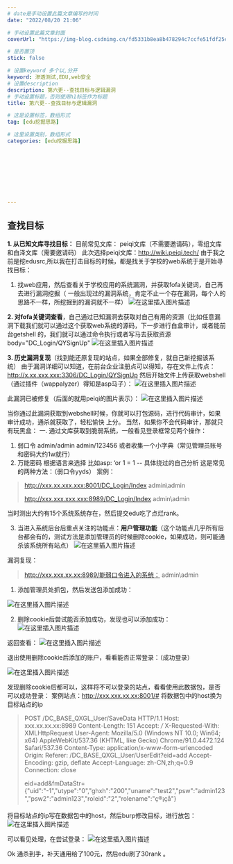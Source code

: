 ```yaml
---
# date是手动设置此篇文章编写的时间
date: "2022/08/20 21:06"

# 手动设置此篇文章封面
coverUrl: "https://img-blog.csdnimg.cn/fd5331b8ea8b478294c7ccfe51fdf25e.png"

# 是否置顶
stick: false

# 设置keyword 多个以,分开
keyword: 渗透测试,EDU,web安全
# 设置description
description: 第六更--查找目标与逻辑漏洞
# 手动设置标题，否则使用h1标签作为标题
title: 第六更--查找目标与逻辑漏洞

# 这是设置标签，数组形式
tag: [edu挖掘思路]

# 这里设置类别，数组形式
categories: [edu挖掘思路]









---
```








## **查找目标**

**1.	从已知文库寻找目标：**
   目前常见文库： peiqi文库（不需要邀请码），零组文库和白泽文库（需要邀请码）
此次选择peiqi文库：http://wiki.peiqi.tech/
   由于我之前是挖edusrc,所以我在打击目标的时候，都是找关于学校的web系统于是开始寻找目标：
1. 找web应用，然后查看关于学校应用的系统漏洞，并获取fofa关键词，自己再去进行漏洞挖掘（ 一般出现过的漏洞系统，肯定不止一个存在漏洞，每个人的思路不一样，所挖掘到的漏洞就不一样）
 ![在这里插入图片描述](https://img-blog.csdnimg.cn/91b6125db6714139914da2852df78eac.png)

**2. 对fofa关键词查看**，自己通过已知漏洞去获取对自己有用的资源（比如任意漏洞下载我们就可以通过这个获取web系统的源码，下一步进行白盒审计，或者能前台getshell 的，我们就可以通过命令执行或者写马去获取资源
body="DC_Login/QYSignUp"
   ![在这里插入图片描述](https://img-blog.csdnimg.cn/cb7f366cfcbd4195884e0218f15a1ed6.png)

**3. 历史漏洞复现**（找到能还原复现的站点，如果全部修复，就自己新挖掘该系统）
  由于漏洞详细可以知道，在前台企业注册点可以得知，存在文件上传点：
http://x.xx.xxx.xxx:3306/DC_Login/QYSignUp
然后开始文件上传获取webshell（通过插件（wappalyzer）得知是asp马子）：
 ![在这里插入图片描述](https://img-blog.csdnimg.cn/fd5331b8ea8b478294c7ccfe51fdf25e.png)

此漏洞已被修复（后面的就用peiqi的图片表示）：
 ![在这里插入图片描述](https://img-blog.csdnimg.cn/af58a009898942a0a1eec1705b72cd5b.png)

当你通过此漏洞获取到webshell时候，你就可以打包源码，进行代码审计，如果审计成功，通杀就获取了，轻松愉快 上分。
  当然，如果你不会代码审计，那就只有玩黑盒：
一.	通过文库获取到脆弱系统，一般看见登录框常见两个操作：
1.	弱口令 admin/admin  admin/123456  或者收集一个小字典（常见管理员账号和密码大约1w就行）
2.	万能密码  根据语言来选择  比如asp: ‘or 1 = 1 --   具体绕过的自己分析
这是常见的两种方法：（弱口令yyds）
案例：

> http://xxx.xx.xxx.xxx:8001/DC_Login/Index   admin\admin
> 
> http://xxx.xxx.xxx.xxx:8989/DC_Login/Index   admin\admin

当时测出大约有15个系统系统存在，然后提交edu吃了点烂rank。

3.	当进入系统后台后重点关注的功能点：**用户管理功能**（这个功能点几乎所有后台都会有的，测试方法是添加管理员的时候删除cookie，如果成功，则可能通杀该系统所有站点）
![在这里插入图片描述](https://img-blog.csdnimg.cn/dc86ed5e0d1a44c8a8091fec09c7576b.png)

漏洞复现：

> http://xxx.xxx.xx.xx:8989/能弱口令进入的系统： admin\admin

1.	添加管理员处抓包，然后发送包添加成功：

![在这里插入图片描述](https://img-blog.csdnimg.cn/b5c7df126ae248fc95c68cfa86ba67e0.png)

2.	删除cookie后尝试能否添加成功，发现也可以添加成功：
 ![在这里插入图片描述](https://img-blog.csdnimg.cn/c146f068a5244ecf84b122b14c157d9a.png)

返回查看：
 ![在这里插入图片描述](https://img-blog.csdnimg.cn/7b1147b3408945029fc814382d8cecc9.png)

退出使用删除cookie后添加的账户，看看能否正常登录：（成功登录）

 ![在这里插入图片描述](https://img-blog.csdnimg.cn/bebe6941f00446da8120c1b118925567.png)

发现删除cookie后都可以，这样将不可以登录的站点，看看使用此数据包，是否可以成功登录：
案例站点：http://xxx.xxx.xx.xx:8001/#
将数据包中的host换为目标站点的ip

> POST /DC_BASE_QXGL_User/SaveData HTTP/1.1 Host: xxx.xx.xx.xx:8989
> Content-Length: 151 Accept: */* X-Requested-With: XMLHttpRequest
> User-Agent: Mozilla/5.0 (Windows NT 10.0; Win64; x64)
> AppleWebKit/537.36 (KHTML, like Gecko) Chrome/91.0.4472.124
> Safari/537.36 Content-Type: application/x-www-form-urlencoded Origin:
> Referer: /DC_BASE_QXGL_User/UserEdit?eid=add Accept-Encoding: gzip,
> deflate Accept-Language: zh-CN,zh;q=0.9 Connection: close
> 
> eid=add&fmDataStr={"uid":"-1","utype":"0","ghxh":"200","uname":"test2","psw":"admin123","psw2":"admin123","roleid":"2","rolename":"ç®¡çå"}

将目标站点的ip写在数据包中的host，然后burp修改目标，进行放包：
![在这里插入图片描述](https://img-blog.csdnimg.cn/ef6340924d7b4e69b25fcc83113ae3f3.png)


可以看见处理，在尝试登录：
 ![在这里插入图片描述](https://img-blog.csdnimg.cn/e9d09f9ea9fb45a2869c87966c74548e.png)

Ok   通杀到手，补天通用给了100元，然后edu刷了30rank 。

